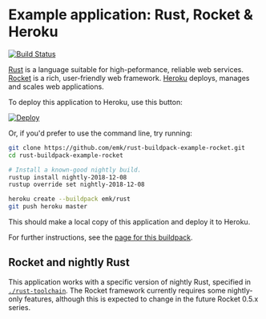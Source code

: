 # Example application: Rust, Rocket & Heroku

[![Build Status](https://travis-ci.org/emk/rust-buildpack-example-rocket.svg?branch=master)](https://travis-ci.org/emk/rust-buildpack-example-rocket)

[Rust][] is a language suitable for high-peformance, reliable web services. [Rocket][] is a rich, user-friendly web framework. [Heroku][] deploys, manages and scales web applications.

[Rust]: https://www.rust-lang.org/
[Rocket]: https://rocket.rs/
[Heroku]: https://www.heroku.com/

To deploy this application to Heroku, use this button:

[![Deploy](https://www.herokucdn.com/deploy/button.png)](https://heroku.com/deploy)

Or, if you'd prefer to use the command line, try running:

``` sh
git clone https://github.com/emk/rust-buildpack-example-rocket.git
cd rust-buildpack-example-rocket

# Install a known-good nightly build.
rustup install nightly-2018-12-08
rustup override set nightly-2018-12-08

heroku create --buildpack emk/rust
git push heroku master
```

This should make a local copy of this application and deploy it to Heroku.

For further instructions, see the [page for this buildpack][buildpack].

[buildpack]: https://github.com/emk/heroku-buildpack-rust

## Rocket and nightly Rust

This application works with a specific version of nightly Rust, specified in [`./rust-toolchain`](./rust-toolchain). The Rocket framework currently requires some nightly-only features, although this is expected to change in the future Rocket 0.5.x series.
